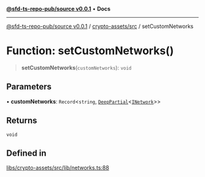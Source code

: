 [**@sfd-ts-repo-pub/source v0.0.1**](../../../README.md) • **Docs**

***

[@sfd-ts-repo-pub/source v0.0.1](../../../modules.md) / [crypto-assets/src](../README.md) / setCustomNetworks

# Function: setCustomNetworks()

> **setCustomNetworks**(`customNetworks`): `void`

## Parameters

• **customNetworks**: `Record`\<`string`, [`DeepPartial`](../type-aliases/DeepPartial.md)\<[`INetwork`](../interfaces/INetwork.md)\>\>

## Returns

`void`

## Defined in

[libs/crypto-assets/src/lib/networks.ts:88](https://github.com/Steadfast-Digital/sfd-ts-repo-pub/blob/fc79dbd051d9d700fc06cf580f06693f6be34283/libs/crypto-assets/src/lib/networks.ts#L88)
